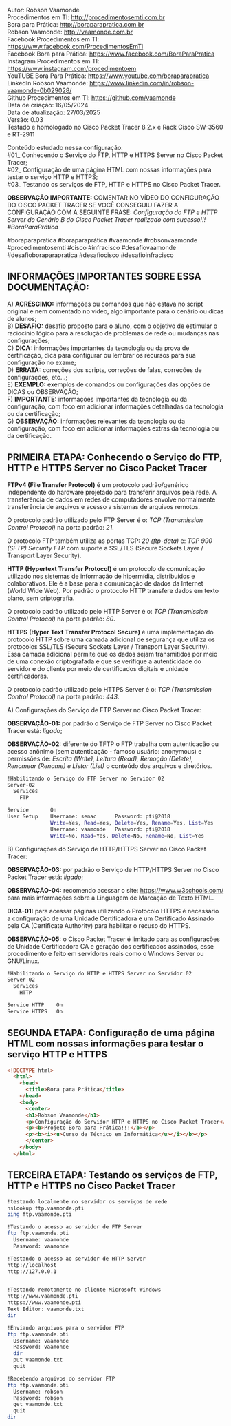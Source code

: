 Autor: Robson Vaamonde<br>
Procedimentos em TI: http://procedimentosemti.com.br<br>
Bora para Prática: http://boraparapratica.com.br<br>
Robson Vaamonde: http://vaamonde.com.br<br>
Facebook Procedimentos em TI: https://www.facebook.com/ProcedimentosEmTi<br>
Facebook Bora para Prática: https://www.facebook.com/BoraParaPratica<br>
Instagram Procedimentos em TI: https://www.instagram.com/procedimentoem<br>
YouTUBE Bora Para Prática: https://www.youtube.com/boraparapratica<br>
LinkedIn Robson Vaamonde: https://www.linkedin.com/in/robson-vaamonde-0b029028/<br>
Github Procedimentos em TI: https://github.com/vaamonde<br>
Data de criação: 16/05/2024<br>
Data de atualização: 27/03/2025<br>
Versão: 0.03<br>
Testado e homologado no Cisco Packet Tracer 8.2.x e Rack Cisco SW-3560 e RT-2911

Conteúdo estudado nessa configuração:<br>
#01_ Conhecendo o Serviço do FTP, HTTP e HTTPS Server no Cisco Packet Tracer;<br>
#02_ Configuração de uma página HTML com nossas informações para testar o serviço HTTP e HTTPS;<br>
#03_ Testando os serviços de FTP, HTTP e HTTPS no Cisco Packet Tracer.<br>

**OBSERVAÇÃO IMPORTANTE:** COMENTAR NO VÍDEO DO CONFIGURAÇÃO DO CISCO PACKET TRACER SE VOCÊ CONSEGUIU FAZER A CONFIGURAÇÃO COM A SEGUINTE FRASE: *Configuração do FTP e HTTP Server do Cenário B do Cisco Packet Tracer realizado com sucesso!!! #BoraParaPrática*

#boraparapratica #boraparaprática #vaamonde #robsonvaamonde #procedimentosemti #cisco #infracisco #desafiovaamonde #desafioboraparapratica #desafiocisco #desafioinfracisco

## INFORMAÇÕES IMPORTANTES SOBRE ESSA DOCUMENTAÇÃO:

A) **ACRÉSCIMO:** informações ou comandos que não estava no script original e nem comentado no vídeo, algo importante para o cenário ou dicas de alunos;<br>
B) **DESAFIO:** desafio proposto para o aluno, com o objetivo de estimular o raciocínio lógico para a resolução de problemas de rede ou mudanças nas configurações;<br>
C) **DICA:** informações importantes da tecnologia ou da prova de certificação, dica para configurar ou lembrar os recursos para sua configuração no exame;<br>
D) **ERRATA:** correções dos scripts, correções de falas, correções de configurações, etc...;<br>
E) **EXEMPLO:** exemplos de comandos ou configurações das opções de DICAS ou OBSERVAÇÃO;<br>
F) **IMPORTANTE:** informações importantes da tecnologia ou da configuração, com foco em adicionar informações detalhadas da tecnologia ou da certificação;<br>
G) **OBSERVAÇÃO:** informações relevantes da tecnologia ou da configuração, com foco em adicionar informações extras da tecnologia ou da certificação.

## PRIMEIRA ETAPA: Conhecendo o Serviço do FTP, HTTP e HTTPS Server no Cisco Packet Tracer

**FTPv4 (File Transfer Protocol)** é um protocolo padrão/genérico independente do hardware projetado para transferir arquivos pela rede. A transferência de dados em redes de computadores envolve normalmente transferência de arquivos e acesso a sistemas de arquivos remotos.

O protocolo padrão utilizado pelo FTP Server é o: *TCP (Transmission Control Protocol)* na porta padrão: *21*.

O protocolo FTP também utiliza as portas TCP: *20 (ftp-data)* e: *TCP 990 (SFTP) Security FTP* com suporte a SSL/TLS (Secure Sockets Layer / Transport Layer Security).

**HTTP (Hypertext Transfer Protocol)** é um protocolo de comunicação utilizado nos sistemas de informação de hipermídia, distribuídos e colaborativos. Ele é a base para a comunicação de dados da Internet (World Wide Web). Por padrão o protocolo HTTP transfere dados em texto plano, sem criptografia.

O protocolo padrão utilizado pelo HTTP Server é o: *TCP (Transmission Control Protocol)* na porta padrão: *80*.

**HTTPS (Hyper Text Transfer Protocol Secure)** é uma implementação do protocolo HTTP sobre uma camada adicional de segurança que utiliza os protocolos SSL/TLS (Secure Sockets Layer / Transport Layer Security). Essa camada adicional permite que os dados sejam transmitidos por meio de uma conexão criptografada e que se verifique a autenticidade do servidor e do cliente por meio de certificados digitais e unidade certificadoras.

O protocolo padrão utilizado pelo HTTPS Server é o: *TCP (Transmission Control Protocol)* na porta padrão: *443*.

A) Configurações do Serviço de FTP Server no Cisco Packet Tracer:

**OBSERVAÇÃO-01:** por padrão o Serviço de FTP Server no Cisco Packet Tracer está: *ligado*;

**OBSERVAÇÃO-02:** diferente do TFTP o FTP trabalha com autenticação ou acesso anônimo (sem autenticação - famoso usuário: anonymous) e permissões de: *Escrita (Write), Leitura (Read), Remoção (Delete), Renomear (Rename) e Listar (List)* o conteúdo dos arquivos e diretórios.

```bash
!Habilitando o Serviço do FTP Server no Servidor 02
Server-02
  Services
    FTP

Service       On
User Setup    Username: senac      Password: pti@2018
              Write=Yes, Read=Yes, Delete=Yes, Rename=Yes, List=Yes
              Username: vaamonde   Password: pti@2018
              Write=No, Read=Yes, Delete=No, Rename=No, List=Yes
```

B) Configurações do Serviço de HTTP/HTTPS Server no Cisco Packet Tracer:

**OBSERVAÇÃO-03:** por padrão o Serviço de HTTP/HTTPS Server no Cisco Packet Tracer está: *ligado*;

**OBSERVAÇÃO-04:** recomendo acessar o site: https://www.w3schools.com/ para mais informações sobre a Linguagem de Marcação de Texto HTML.

**DICA-01:** para acessar páginas utilizando o Protocolo HTTPS é necessário a configuração de uma Unidade Certificadora e um Certificado Assinado pela CA (Certificate Authority) para habilitar o recuso do HTTPS.

**OBSERVAÇÃO-05:** o Cisco Packet Tracer é limitado para as configurações de Unidade Certificadora CA e geração dos certificados assinados, esse procedimento e feito em servidores reais como o Windows Server ou GNU/Linux.

```bash
!Habilitando o Serviço do HTTP e HTTPS Server no Servidor 02
Server-02
  Services
    HTTP

Service HTTP    On
Service HTTPS   On
```

## SEGUNDA ETAPA: Configuração de uma página HTML com nossas informações para testar o serviço HTTP e HTTPS
```html
<!DOCTYPE html>
  <html>
    <head>
      <title>Bora para Prática</title>
    </head>
    <body>
      <center>
      <h1>Robson Vaamonde</h1>
      <p>Configuração do Servidor HTTP e HTTPS no Cisco Packet Tracer</p>
      <p><b>Projeto Bora para Prática!!!</b></p>
      <p><b><i><u>Curso de Técnico em Informática</u></i></b></p>
      </center>
    </body>
  </html>
```

## TERCEIRA ETAPA: Testando os serviços de FTP, HTTP e HTTPS no Cisco Packet Tracer
```bash
!testando localmente no servidor os serviços de rede
nslookup ftp.vaamonde.pti
ping ftp.vaamonde.pti

!Testando o acesso ao servidor de FTP Server
ftp ftp.vaamonde.pti
  Username: vaamonde
  Password: vaamonde

!Testando o acesso ao servidor de HTTP Server
http://localhost
http://127.0.0.1


!Testando remotamente no cliente Microsoft Windows
http://www.vaamonde.pti
https://www.vaamonde.pti
Text Editor: vaamonde.txt
dir

!Enviando arquivos para o servidor FTP
ftp ftp.vaamonde.pti
  Username: vaamonde
  Password: vaamonde	
  dir
  put vaamonde.txt
  quit

!Recebendo arquivos do servidor FTP
ftp ftp.vaamonde.pti
  Username: robson
  Password: robson	
  get vaamonde.txt
  quit
dir
```